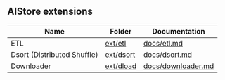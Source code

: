 ## AIStore extensions

| Name | Folder | Documentation |
| --- | --- | --- |
| ETL | [ext/etl](/ext/etl) | [docs/etl.md](/docs/etl.md) |
| Dsort (Distributed Shuffle) | [ext/dsort](/ext/dsort) | [docs/dsort.md](/docs/dsort.md) |
| Downloader | [ext/dload](/ext/dload) | [docs/downloader.md](/docs/downloader.md) |
